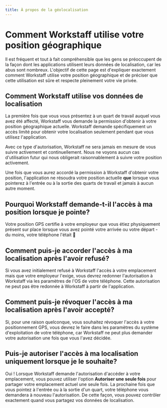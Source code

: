 ```yaml
---
title: À propos de la géolocalisation
---
```


# Comment Workstaff utilise votre position géographique

Il est fréquent et tout à fait compréhensible que les gens se préoccupent de la façon dont les applications utilisent leurs données de localisation, car les abus sont nombreux. L'objectif de cette page est d'expliquer exactement comment Workstaff utilise votre position géographique et de préciser que cette utilisation est sûre et respecte pleinement votre vie privée.

## Comment Workstaff utilise vos données de localisation

La première fois que vous vous présentez à un quart de travail auquel vous avez été affecté, Workstaff vous demande la permission d'obtenir à votre position géographique actuelle. Workstaff demande spécifiquement un accès limité pour obtenir votre localisation seulement pendant que vous utilisez l'application.

Avec ce type d'autorisation, Workstaff ne sera jamais en mesure de vous suivre activement et continuellement. Nous ne voyons aucun cas d'utilisation futur qui nous obligerait raisonnablement à suivre votre position activement.

Une fois que vous aurez accordé la permission à Workstaff d'obtenir votre position, l'application ne résoudra votre position actuelle **que** lorsque vous pointerez à l'entrée ou à la sortie des quarts de travail et jamais à aucun autre moment.

## Pourquoi Workstaff demande-t-il l'accès à ma position lorsque je pointe?

Votre position GPS certifie à votre employeur que vous étiez physiquement présent sur place lorsque vous avez pointé votre arrivée ou votre départ - du moins, votre téléphone l'était 🧐

## Comment puis-je accorder l'accès à ma localisation après l'avoir refusé?

Si vous avez initialement refusé à Workstaff l'accès à votre emplacement mais que votre employeur l'exige, vous devrez redonner l'autorisation à Workstaff via les paramètres de l'OS de votre téléphone. Cette autorisation ne peut pas être redonnée à Workstaff à partir de l'application.

## Comment puis-je révoquer l'accès à ma localisation après l'avoir accepté?

Si, pour une raison quelconque, vous souhaitez révoquer l'accès à votre positionnement GPS, vous devrez le faire dans les paramètres du système d'exploitation de votre téléphone, car Workstaff ne peut plus demander votre autorisation une fois que vous l'avez décidée.

## Puis-je autoriser l'accès à ma localisation uniquement lorsque je le souhaite?

Oui ! Lorsque Workstaff demande l'autorisation d'accéder à votre emplacement, vous pouvez utiliser l'option **Autoriser une seule fois** pour partager votre emplacement actuel une seule fois. La prochaine fois que vous pointez à l'entrée ou à la sortie d'un quart, votre téléphone vous demandera à nouveau l'autorisation. De cette façon, vous pouvez contrôler exactement quand vous partagez vos données de localisation.

